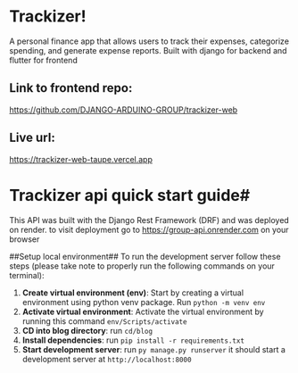 # Trackizer!
A personal finance app that allows users to track their expenses, categorize spending, and generate expense reports.
Built with django for backend and flutter for frontend
## Link to frontend repo: 
https://github.com/DJANGO-ARDUINO-GROUP/trackizer-web
## Live url: 
https://trackizer-web-taupe.vercel.app

# Trackizer api quick start guide#
This API was built with the Django Rest Framework (DRF) 
and was deployed on render.
to visit deployment go to https://group-api.onrender.com on your browser

##Setup local environment##
To run the development server follow these steps (please take note to properly run the following commands on your terminal):

1. **Create virtual environment (env)**: Start by creating a virtual environment using python venv package. Run `python -m venv env`
2. **Activate virtual environment**: Activate the virtual environment by running this command `env/Scripts/activate`
3. **CD into blog directory**: run `cd/blog`
4. **Install dependencies**: run `pip install -r requirements.txt`
5. **Start development server**: run `py manage.py runserver` it should start a development server at `http://localhost:8000`
